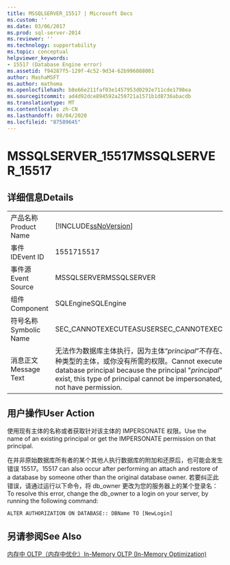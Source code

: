 ```yaml
---
title: MSSQLSERVER_15517 | Microsoft Docs
ms.custom: ''
ms.date: 03/06/2017
ms.prod: sql-server-2014
ms.reviewer: ''
ms.technology: supportability
ms.topic: conceptual
helpviewer_keywords:
- 15517 (Database Engine error)
ms.assetid: f94287f5-129f-4c52-9d34-62b996088001
author: MashaMSFT
ms.author: mathoma
ms.openlocfilehash: b8e66e211faf03e1457953d0292e711cde1798ea
ms.sourcegitcommit: ad4d92dce894592a259721a1571b1d8736abacdb
ms.translationtype: MT
ms.contentlocale: zh-CN
ms.lasthandoff: 08/04/2020
ms.locfileid: "87589645"
---
```

# <a name="mssqlserver_15517"></a><span data-ttu-id="4b74e-102">MSSQLSERVER_15517</span><span class="sxs-lookup"><span data-stu-id="4b74e-102">MSSQLSERVER_15517</span></span>
    
## <a name="details"></a><span data-ttu-id="4b74e-103">详细信息</span><span class="sxs-lookup"><span data-stu-id="4b74e-103">Details</span></span>  
  
|||  
|-|-|  
|<span data-ttu-id="4b74e-104">产品名称</span><span class="sxs-lookup"><span data-stu-id="4b74e-104">Product Name</span></span>|[!INCLUDE[ssNoVersion](../../includes/ssnoversion-md.md)]|  
|<span data-ttu-id="4b74e-105">事件 ID</span><span class="sxs-lookup"><span data-stu-id="4b74e-105">Event ID</span></span>|<span data-ttu-id="4b74e-106">15517</span><span class="sxs-lookup"><span data-stu-id="4b74e-106">15517</span></span>|  
|<span data-ttu-id="4b74e-107">事件源</span><span class="sxs-lookup"><span data-stu-id="4b74e-107">Event Source</span></span>|<span data-ttu-id="4b74e-108">MSSQLSERVER</span><span class="sxs-lookup"><span data-stu-id="4b74e-108">MSSQLSERVER</span></span>|  
|<span data-ttu-id="4b74e-109">组件</span><span class="sxs-lookup"><span data-stu-id="4b74e-109">Component</span></span>|<span data-ttu-id="4b74e-110">SQLEngine</span><span class="sxs-lookup"><span data-stu-id="4b74e-110">SQLEngine</span></span>|  
|<span data-ttu-id="4b74e-111">符号名称</span><span class="sxs-lookup"><span data-stu-id="4b74e-111">Symbolic Name</span></span>|<span data-ttu-id="4b74e-112">SEC_CANNOTEXECUTEASUSER</span><span class="sxs-lookup"><span data-stu-id="4b74e-112">SEC_CANNOTEXECUTEASUSER</span></span>|  
|<span data-ttu-id="4b74e-113">消息正文</span><span class="sxs-lookup"><span data-stu-id="4b74e-113">Message Text</span></span>|<span data-ttu-id="4b74e-114">无法作为数据库主体执行，因为主体“*principal*”不存在、无法模拟这种类型的主体，或你没有所需的权限。</span><span class="sxs-lookup"><span data-stu-id="4b74e-114">Cannot execute as the database principal because the principal "*principal*" does not exist, this type of principal cannot be impersonated, or you do not have permission.</span></span>|  
  
## <a name="user-action"></a><span data-ttu-id="4b74e-115">用户操作</span><span class="sxs-lookup"><span data-stu-id="4b74e-115">User Action</span></span>  
 <span data-ttu-id="4b74e-116">使用现有主体的名称或者获取针对该主体的 IMPERSONATE 权限。</span><span class="sxs-lookup"><span data-stu-id="4b74e-116">Use the name of an existing principal or get the IMPERSONATE permission on that principal.</span></span>  
  
 <span data-ttu-id="4b74e-117">在并非原始数据库所有者的某个其他人执行数据库的附加和还原后，也可能会发生错误 15517。</span><span class="sxs-lookup"><span data-stu-id="4b74e-117">15517 can also occur after performing an attach and restore of a database by someone other than the original database owner.</span></span> <span data-ttu-id="4b74e-118">若要纠正此错误，请通过运行以下命令，将 db_owner 更改为您的服务器上的某个登录名：</span><span class="sxs-lookup"><span data-stu-id="4b74e-118">To resolve this error, change the db_owner to a login on your server, by running the following command:</span></span>  
  
```  
ALTER AUTHORIZATION ON DATABASE:: DBName TO [NewLogin]  
```  
  
## <a name="see-also"></a><span data-ttu-id="4b74e-119">另请参阅</span><span class="sxs-lookup"><span data-stu-id="4b74e-119">See Also</span></span>  
 [<span data-ttu-id="4b74e-120">内存中 OLTP（内存中优化）</span><span class="sxs-lookup"><span data-stu-id="4b74e-120">In-Memory OLTP &#40;In-Memory Optimization&#41;</span></span>](../in-memory-oltp/in-memory-oltp-in-memory-optimization.md)  
  
  
